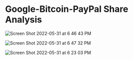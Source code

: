 # Google-Bitcoin-PayPal Share Analysis
![Screen Shot 2022-05-31 at 6 46 43 PM](https://user-images.githubusercontent.com/72911176/171306639-04988e60-364b-4483-bbcc-a5a0554d5245.png)

![Screen Shot 2022-05-31 at 6 47 32 PM](https://user-images.githubusercontent.com/72911176/171306448-d460a904-1e72-4121-a41c-86dbaa783d76.png)

![Screen Shot 2022-05-31 at 6 23 03 PM](https://user-images.githubusercontent.com/72911176/171306871-c1973fd0-2fd0-465e-a741-1910e56e0acd.png)
